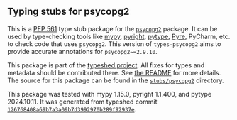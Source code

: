 ## Typing stubs for psycopg2

This is a [PEP 561](https://peps.python.org/pep-0561/)
type stub package for the [`psycopg2`](https://github.com/psycopg/psycopg2) package.
It can be used by type-checking tools like
[mypy](https://github.com/python/mypy/),
[pyright](https://github.com/microsoft/pyright),
[pytype](https://github.com/google/pytype/),
[Pyre](https://pyre-check.org/),
PyCharm, etc. to check code that uses `psycopg2`. This version of
`types-psycopg2` aims to provide accurate annotations for
`psycopg2~=2.9.10`.

This package is part of the [typeshed project](https://github.com/python/typeshed).
All fixes for types and metadata should be contributed there.
See [the README](https://github.com/python/typeshed/blob/main/README.md)
for more details. The source for this package can be found in the
[`stubs/psycopg2`](https://github.com/python/typeshed/tree/main/stubs/psycopg2)
directory.

This package was tested with
mypy 1.15.0,
pyright 1.1.400,
and pytype 2024.10.11.
It was generated from typeshed commit
[`126768408a69b7a3a09b7d3992970b289f92937e`](https://github.com/python/typeshed/commit/126768408a69b7a3a09b7d3992970b289f92937e).